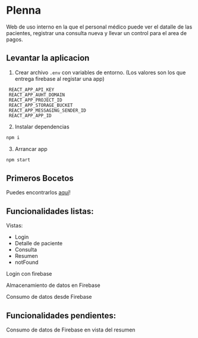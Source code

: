 # Plenna

Web de uso interno en la que el personal médico puede ver el datalle de las pacientes, registrar una consulta nueva y llevar un control para el area de pagos.

## Levantar la aplicacion

1. Crear archivo `.env` con variables de entorno. (Los valores son los que entrega firebase al registar una app)

```
 REACT_APP_API_KEY
 REACT_APP_AUHT_DOMAIN
 REACT_APP_PROJECT_ID
 REACT_APP_STORAGE_BUCKET
 REACT_APP_MESSAGING_SENDER_ID
 REACT_APP_APP_ID
```

2. Instalar dependencias

```sh
npm i
```

3. Arrancar app

```sh
npm start
```

## Primeros Bocetos

Puedes encontrarlos [aquí](https://github.com/stephsalazar/plenna/wiki/Bocetos)! 


## Funcionalidades listas:

  Vistas:
   - Login
   - Detalle de paciente
   - Consulta
   - Resumen
   - notFound
  
  Login con firebase
  
  Almacenamiento de datos en Firebase

  Consumo de datos desde Firebase

## Funcionalidades pendientes:

  Consumo de datos de Firebase en vista del resumen
